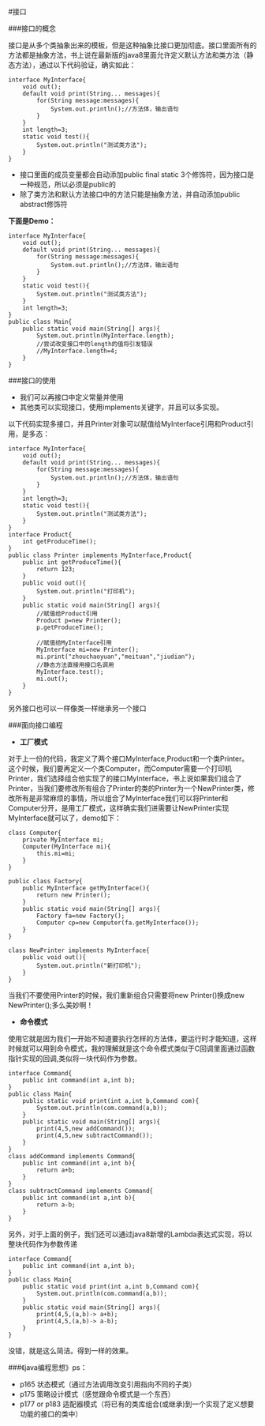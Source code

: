 #接口


###接口的概念

接口是从多个类抽象出来的模板，但是这种抽象比接口更加彻底。接口里面所有的方法都是抽象方法，书上说在最新版的java8里面允许定义默认方法和类方法（静态方法），通过以下代码验证，确实如此：

    interface MyInterface{
		void out();
    	default void print(String... messages){
			for(String message:messages){
    			System.out.println();//方法体，输出语句
			}
    	}
		int length=3;
		static void test(){
			System.out.println("测试类方法");
		}
    }


- 接口里面的成员变量都会自动添加public final static 3个修饰符，因为接口是一种规范，所以必须是public的
- 除了类方法和默认方法接口中的方法只能是抽象方法，并自动添加public abstract修饰符

**下面是Demo：**

	interface MyInterface{
		void out();
    	default void print(String... messages){
			for(String message:messages){
    			System.out.println();//方法体，输出语句
			}
    	}
		static void test(){
			System.out.println("测试类方法");
		}
		int length=3;
    }
	public class Main{
		public static void main(String[] args){
			System.out.println(MyInterface.length);
			//尝试改变接口中的length的值将引发错误
			//MyInterface.length=4;
		}
	}


###接口的使用

- 我们可以再接口中定义常量并使用
- 其他类可以实现接口，使用implements关键字，并且可以多实现。

以下代码实现多接口，并且Printer对象可以赋值给MyInterface引用和Product引用，是多态：

	interface MyInterface{
		void out();
    	default void print(String... messages){
			for(String message:messages){
    			System.out.println();//方法体，输出语句
			}
    	}
		int length=3;
		static void test(){
			System.out.println("测试类方法");
		}
    }
	interface Product{
		int getProduceTime();
	}
	public class Printer implements MyInterface,Product{
		public int getProduceTime(){
			return 123;
		}
		public void out(){
			System.out.println("打印机");
		}
		public static void main(String[] args){
			//赋值给Product引用
			Product p=new Printer();
			p.getProduceTime();

			//赋值给MyInterface引用
			MyInterface mi=new Printer();
			mi.print("zhouchaoyuan","meituan","jiudian");
			//静态方法直接用接口名调用
			MyInterface.test();
			mi.out(); 
		}
	}


另外接口也可以一样像类一样继承另一个接口



###面向接口编程

- **工厂模式**

对于上一份的代码，我定义了两个接口MyInterface,Product和一个类Printer。
这个时候，我们要再定义一个类Computer，而Computer需要一个打印机Printer，我们选择组合他实现了的接口MyInterface，书上说如果我们组合了Printer，当我们要修改所有组合了Printer的类的Printer为一个NewPrinter类，修改所有是非常麻烦的事情，所以组合了MyInterface我们可以将Printer和Computer分开，是用工厂模式，这样确实我们进需要让NewPrinter实现MyInterface就可以了，demo如下：


	class Computer{	
		private MyInterface mi;
		Computer(MyInterface mi){
			this.mi=mi;
		}
	}

	public class Factory{
		public MyInterface getMyInterface(){
			return new Printer();
		}
		public static void main(String[] args){
			Factory fa=new Factory();
			Computer cp=new Computer(fa.getMyInterface());
		}
	}

	class NewPrinter implements MyInterface{
		public void out(){
			System.out.println("新打印机");
		}
	}

当我们不要使用Printer的时候，我们重新组合只需要将new Printer()换成new NewPrinter();多么美妙啊！

- **命令模式**

使用它就是因为我们一开始不知道要执行怎样的方法体，要运行时才能知道，这样时候就可以用到命令模式，我的理解就是这个命令模式类似于C回调里面通过函数指针实现的回调,类似将一块代码作为参数。

	interface Command{
		public int command(int a,int b);
	} 
	public class Main{
		public static void print(int a,int b,Command com){
			System.out.println(com.command(a,b));
		}
		public static void main(String[] args){
			print(4,5,new addCommand());
			print(4,5,new subtractCommand());
		}
	}
	class addCommand implements Command{
		public int command(int a,int b){
			return a+b;
		}
	}
	class subtractCommand implements Command{
		public int command(int a,int b){
			return a-b;
		}
	}



另外，对于上面的例子，我们还可以通过java8新增的Lambda表达式实现，将以整块代码作为参数传递

	interface Command{
		public int command(int a,int b);
	} 
	public class Main{
		public static void print(int a,int b,Command com){
			System.out.println(com.command(a,b));
		}
		public static void main(String[] args){
			print(4,5,(a,b)-> a+b);
			print(4,5,(a,b)-> a-b);
		}
	}

没错，就是这么简洁。得到一样的效果。


###《java编程思想》ps：

- p165 状态模式（通过方法调用改变引用指向不同的子类）
- p175 策略设计模式（感觉跟命令模式是一个东西）
- p177 or p183 适配器模式（将已有的类库组合(或继承)到一个实现了定义想要功能的接口的类中）